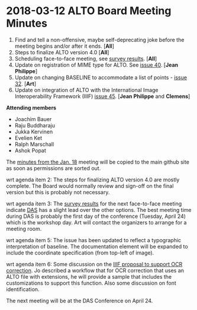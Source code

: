 # 2018-03-12 ALTO Board Meeting Minutes

1. Find and tell a non-offensive, maybe self-deprecating joke before the 
meeting begins and/or after it ends. [**All**]
2. Steps to finalize ALTO version 4.0 [**All**]
3. Scheduling face-to-face meeting, see 
[survey results](https://docs.google.com/spreadsheets/d/1CrUULcLXwRG8fWSIFs2UWzfSu8gsecwm06az2jDxRB0/edit#gid=1636547261). [**All**]
4. Update on registration of MIME type for ALTO. See 
[issue 40](https://github.com/altoxml/schema/issues/23). [**Jean Philippe**]
5. Update on changing BASELINE to accommodate a list of points - [issue 32](https://github.com/altoxml/schema/issues/23). [**Art**]
6. Update on integration of ALTO with the International Image Interoperability Framework 
(IIIF) [issue 45](https://github.com/altoxml/schema/issues/23). [**Jean Philippe** and **Clemens**]

**Attending members**

* Joachim Bauer
* Raju Buddharaju
* Jukka Kervinen
* Evelien Ket
* Ralph Marschall
* Ashok Popat

The [minutes from the Jan. 18](https://github.com/altoxml/board/blob/gh-pages/minutes/2018-01-18%20ALTO%20Board%20Meeting%20Minutes.md) 
meeting will be copied to the main github site as soon as permissions are sorted out.

wrt agenda item 2: The steps for finalizing ALTO version 4.0 are mostly
complete. The Board would normally review and sign-off on the final version but this is probably not necessary.

wrt agenda item 3: The 
[survey results](https://docs.google.com/spreadsheets/d/1CrUULcLXwRG8fWSIFs2UWzfSu8gsecwm06az2jDxRB0/edit#gid=1636547261)
for the next face-to-face meeting indicate [DAS](https://das2018.cvl.tuwien.ac.at) has a slight lead over the
other options. The best meeting time during DAS is probably the first day
of the conference (Tuesday, April 24) which is the workshop day. Art will
contact the organizers to arrange for a meeting room.

wrt agenda item 5: The issue has been updated to reflect a typographic
interpretation of baseline. The documentation element will be expanded to
include the coordinate specification (from top-left of image).

wrt agenda item 6: Some discussion on the [IIIF proposal to support OCR
correction](https://docs.google.com/document/d/1AkTTyqg4aOL0Y1USw-puUmeuweltvIif2nny8HgJfqA/edit).
Jo described a workflow that for OCR correction that uses an ALTO file
with extensions, he will provide a sample that includes the customizations
to support this function. Also some discussion on font identification.

The next meeting will be at the DAS Conference on April 24.

